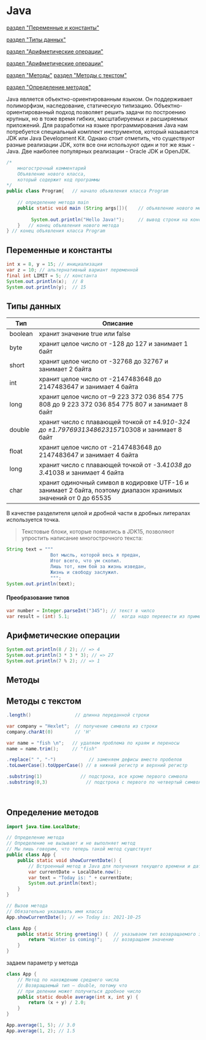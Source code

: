 # Java
[раздел "Переменные и константы"](#Переменные-и-константы)

[раздел "Типы данных"](#Типы-данных)

[раздел "Арифметические операции"](#Арифметические-операции)

[раздел "Арифметические операции"](#Арифметические-операции)

[раздел "Методы"](#Методы) [раздел "Методы с текстом"](#Методы-с-текстом)

[раздел "Определение методов"](#Определение-методов) 

Java является объектно-ориентированным языком. Он поддерживает полиморфизм, наследование, статическую типизацию. Объектно-ориентированный подход позволяет решить задачи по построению крупных, но в тоже время гибких, масштабируемых и расширяемых приложений.
Для разработки на языке программирования Java нам потребуется специальный комплект инструментов, который называется JDK или Java Development Kit. Однако стоит отметить, что существуют разные реализации JDK, хотя все они используют один и тот же язык - Java. Две наиболее популярных реализации - Oracle JDK и OpenJDK.

```java
/*
    многострочный комментарий
    Объявление нового класса,
    который содержит код программы
*/
public class Program{   // начало объявления класса Program
      
    // определение метода main
    public static void main (String args[]){    // объявление нового метода
          
         System.out.println("Hello Java!");     // вывод строки на консоль
    }   // конец объявления нового метода
} // конец объявления класса Program
```
## Переменные и константы

```java
int x = 8, y = 15; // инициализация
var z = 10; // альтернативный вариант переменной
final int LIMIT = 5; // константа
System.out.println(x);  // 8
System.out.println(y);  // 15
```

## Типы данных

| Тип     | Описание                                                                                  |
|---------|-------------------------------------------------------------------------------------------|
| boolean | хранит значение true или false                                                            |
| byte    | хранит целое число от -128 до 127 и занимает 1 байт                                       |
| short   | хранит целое число от -32768 до 32767 и занимает 2 байта                                  |
| int     | хранит целое число от -2147483648 до 2147483647 и занимает 4 байта                        |
| long    | хранит целое число от –9 223 372 036 854 775 808 до 9 223 372 036 854 775 807 и занимает 8 байт     |
| double  | хранит число с плавающей точкой от ±4.9*10-324 до ±1.7976931348623157*10308 и занимает 8 байт |
| float   | хранит целое число от -2147483648 до 2147483647 и занимает 4 байта                        |
| long    | хранит число с плавающей точкой от -3.4*1038 до 3.4*1038 и занимает 4 байта               |
| char    | хранит одиночный символ в кодировке UTF-16 и занимает 2 байта, поэтому диапазон хранимых значений от 0 до 65535 |

В качестве разделителя целой и дробной части в дробных литералах используется точка.

> Текстовые блоки, которые появились в JDK15, позволяют упростить написание многострочного текста:
```java
String text = """
                Вот мысль, которой весь я предан,
                Итог всего, что ум скопил.
                Лишь тот, кем бой за жизнь изведан,
                Жизнь и свободу заслужил.
                """;
System.out.println(text);
```
#### Преобразование типов
```java
var number = Integer.parseInt("345"); // текст в чилсо
var result = (int) 5.1;               //  когда надо перевести из примитивного в примитивный тип данных
```

## Арифметические операции
```java
System.out.println(8 / 2); // => 4
System.out.println(3 * 3 * 3); // => 27
System.out.println(7 % 2); // => 1
```

## Методы

## Методы с текстом

```java
.length()                // длинна переданной строки

var company = "Hexlet";  // получение символа из строки
company.charAt(0)        // 'H'

var name = "fish \n";   // удаляем проблема по краям и переносы
name = name.trim();     // "fish"

.replace(" ", "-")            // заменяем дефисы вместо пробелов
.toLowerCase().toUpperCase() // в нижний регистр и верхний регистр

.substring(1)              // подстрока, все кроме первого символа
.substring(0,3)              // подстрока c первого по четвертый символ

 
```

## Определение методов

```java
import java.time.LocalDate;

// Определение метода
// Определение не вызывает и не выполняет метод
// Мы лишь говорим, что теперь такой метод существует
public class App {
    public static void showCurrentDate() {
        // Встроенный метод в Java для получения текущего времени и даты
        var currentDate = LocalDate.now();
        var text = "Today is: " + currentDate;
        System.out.println(text);
    }
}

// Вызов метода
// Обязательно указывать имя класса
App.showCurrentDate(); // => Today is: 2021-10-25
```

```java
class App {
    public static String greeting() {  // указываем тип возвращаемого значения 
        return "Winter is coming!";    // возвращаем значение
    }
}
```
задаем параметр у метода
```java
class App {
    // Метод по нахождению среднего числа
    // Возвращаемый тип — double, потому что
    // при делении может получиться дробное число
    public static double average(int x, int y) {
        return (x + y) / 2.0;
    }
}

App.average(1, 5); // 3.0
App.average(1, 2); // 1.5
```
